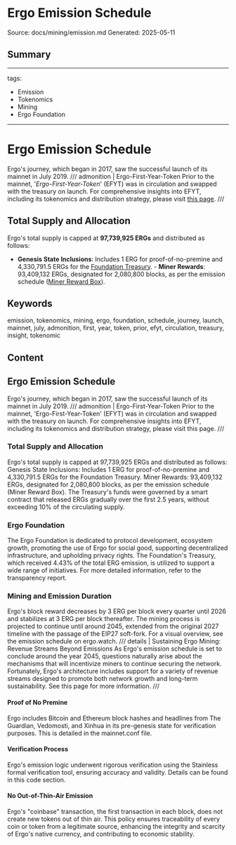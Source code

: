 # Ergo Emission Schedule
Source: docs/mining/emission.md
Generated: 2025-05-11

## Summary
---
tags:
  - Emission
  - Tokenomics
  - Mining
  - Ergo Foundation
---

# Ergo Emission Schedule

Ergo's journey, which began in 2017, saw the successful launch of its mainnet in July 2019. /// admonition | Ergo-First-Year-Token
Prior to the mainnet,  '*Ergo-First-Year-Token*' (EFYT) was in circulation and swapped with the treasury on launch. For comprehensive insights into EFYT, including its tokenomics and distribution strategy, please visit [this page](efyt.md). ///


## Total Supply and Allocation

Ergo's total supply is capped at **97,739,925 ERGs** and distributed as follows:

- **Genesis State Inclusions**: Includes 1 ERG for proof-of-no-premine and 4,330,791.5 ERGs for the [Foundation Treasury](https://explorer.ergoplatform.com/en/addresses/4L1ktFSzm3SH1UioDuUf5hyaraHird4D2dEACwQ1qHGjSKtA6KaNvSzRCZXZGf9jkfNAEC1SrYaZmCuvb2BKiXk5zW9xuvrXFT7FdNe2KqbymiZvo5UQLAm5jQY8ZBRhTZ4AFtZa1UF5nd4aofwPiL7YkJuyiL5hDHMZL1ZnyL746tHmRYMjAhCgE7d698dRhkdSeVy). - **Miner Rewards**: 93,409,132 ERGs, designated for 2,080,800 blocks, as per the emission schedule ([Miner Reward Box](https://explorer.ergoplatform.com/en/addresses/2Z4YBkDsDvQj8BX7xiySFewjitqp2ge9c99jfes2whbtKitZTxdBYqbrVZUvZvKv6aqn9by4kp3LE1c26LCyosFnVnm6b6U1JYvWpYmL2ZnixJbXLjWAWuBThV1D6dLpqZJYQHYDznJCk49g5TUiS4q8khpag2aNmHwREV7JSsypHdHLgJT7MGaw51aJfNubyzSKxZ4AJXFS27EfXwyCLzW1K6GVqwkJtCoPvrcLqmqwacAWJPkmh78nke9H4oT88XmSbRt2n9aWZjosiZCafZ4osUDxmZcc5QVEeTWn8drSraY3eFKe8Mu9MSCcVU)).

## Keywords
emission, tokenomics, mining, ergo, foundation, schedule, journey, launch, mainnet, july, admonition, first, year, token, prior, efyt, circulation, treasury, insight, tokenomic

## Content
## Ergo Emission Schedule
Ergo's journey, which began in 2017, saw the successful launch of its mainnet in July 2019.
/// admonition | Ergo-First-Year-Token
Prior to the mainnet,  'Ergo-First-Year-Token' (EFYT) was in circulation and swapped with the treasury on launch. For comprehensive insights into EFYT, including its tokenomics and distribution strategy, please visit this page.
///

### Total Supply and Allocation
Ergo's total supply is capped at 97,739,925 ERGs and distributed as follows:
Genesis State Inclusions: Includes 1 ERG for proof-of-no-premine and 4,330,791.5 ERGs for the Foundation Treasury.
Miner Rewards: 93,409,132 ERGs, designated for 2,080,800 blocks, as per the emission schedule (Miner Reward Box).
The Treasury's funds were governed by a smart contract that released ERGs gradually over the first 2.5 years, without exceeding 10% of the circulating supply.

### Ergo Foundation
The Ergo Foundation is dedicated to protocol development, ecosystem growth, promoting the use of Ergo for social good, supporting decentralized infrastructure, and upholding privacy rights. The Foundation's Treasury, which received 4.43% of the total ERG emission, is utilized to support a wide range of initiatives. For more detailed information, refer to the transparency report.

### Mining and Emission Duration
Ergo's block reward decreases by 3 ERG per block every quarter until 2026 and stabilizes at 3 ERG per block thereafter. The mining process is projected to continue until around 2045, extended from the original 2027 timeline with the passage of the EIP27 soft-fork. For a visual overview, see the emission schedule on ergo.watch.
/// details | Sustaining Ergo Mining: Revenue Streams Beyond Emissions
As Ergo's emission schedule is set to conclude around the year 2045, questions naturally arise about the mechanisms that will incentivize miners to continue securing the network. Fortunately, Ergo's architecture includes support for a variety of revenue streams designed to promote both network growth and long-term sustainability. See this page for more information.
///

#### Proof of No Premine
Ergo includes Bitcoin and Ethereum block hashes and headlines from The Guardian, Vedomosti, and Xinhua in its pre-genesis state for verification purposes. This is detailed in the mainnet.conf file.

#### Verification Process
Ergo's emission logic underwent rigorous verification using the Stainless formal verification tool, ensuring accuracy and validity. Details can be found in this code section.

#### No Out-of-Thin-Air Emission
Ergo's "coinbase" transaction, the first transaction in each block, does not create new tokens out of thin air. This policy ensures traceability of every coin or token from a legitimate source, enhancing the integrity and scarcity of Ergo's native currency, and contributing to economic stability.
